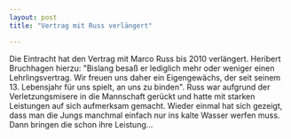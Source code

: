```yaml
---
layout: post
title: "Vertrag mit Russ verlängert"

---
```


Die Eintracht hat den Vertrag mit Marco Russ bis 2010 verlängert. Heribert Bruchhagen hierzu: "Bislang besaß er lediglich mehr oder weniger einen Lehrlingsvertrag. Wir freuen uns daher ein Eigengewächs, der seit seinem 13. Lebensjahr für uns spielt, an uns zu binden". Russ war aufgrund der Verletzungsmisere in die Mannschaft gerückt und hatte mit starken Leistungen auf sich aufmerksam gemacht. Wieder einmal hat sich gezeigt, dass man die Jungs manchmal einfach nur ins kalte Wasser werfen muss. Dann bringen die schon ihre Leistung...


